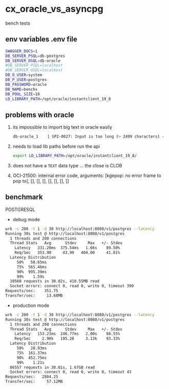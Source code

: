 # cx_oracle_vs_asyncpg

bench tests

## env variables .env file

```bash
SWAGGER_DOCS=1
DB_SERVER_PSQL=db-postgres
DB_SERVER_OSQL=db-oracle
#DB_SERVER_PSQL=localhost
#DB_SERVER_OSQL=localhost
DB_O_USER=system
DB_P_USER=postgres
DB_PASSWORD=oracle
DB_NAME=benchx
DB_POOL_SIZE=10
LD_LIBRARY_PATH=/opt/oracle/instantclient_19_8
```

## problems with oracle

1. its impossible to import big text in oracle easily

   ```bash
   db-oracle_1    | SP2-0027: Input is too long (> 2499 characters) - line ignored
   ```

2. needs to load lib paths before run the api

   ```bash
   export LD_LIBRARY_PATH=/opt/oracle/instantclient_19_8/
   ```

3. does not have a `TEXT` data type ... the close is CLOB

4. OCI-21500: internal error code, arguments: [kgepop: no error frame to pop to], [], [], [], [], [], [], []

## benchmark

POSTGRESQL

- debug mode

```bash
wrk -c 200 -t 1 -d 30 http://localhost:8080/v1/postgres --latency
Running 30s test @ http://localhost:8080/v1/postgres
  1 threads and 200 connections
  Thread Stats   Avg      Stdev     Max   +/- Stdev
    Latency   331.20ms  375.54ms   1.66s    89.50%
    Req/Sec   353.90     43.99   404.00     41.81%
  Latency Distribution
     50%   58.65ms
     75%  565.46ms
     90%  995.39ms
     99%    1.59s
  10560 requests in 30.02s, 410.55MB read
  Socket errors: connect 0, read 0, write 0, timeout 390
Requests/sec:    351.75
Transfer/sec:     13.68MB

```

- production mode

```bash
wrk -c 200 -t 1 -d 30 http://localhost:8080/v1/postgres --latency
Running 30s test @ http://localhost:8080/v1/postgres
  1 threads and 200 connections
  Thread Stats   Avg      Stdev     Max   +/- Stdev
    Latency   153.21ms  246.77ms   2.00s    88.55%
    Req/Sec     2.90k   195.28     3.13k    93.33%
  Latency Distribution
     50%   28.93ms
     75%  161.37ms
     90%  452.75ms
     99%    1.21s
  86557 requests in 30.01s, 1.67GB read
  Socket errors: connect 0, read 0, write 0, timeout 43
Requests/sec:   2884.25
Transfer/sec:     57.12MB

```
